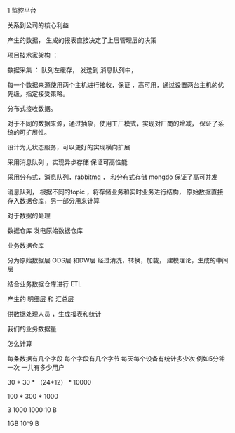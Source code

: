 1 监控平台

关系到公司的核心利益  

产生的数据， 生成的报表直接决定了上层管理层的决策


项目技术家架构 ： 

数据采集 ： 队列左缓存，  发送到 消息队列中，

每一个数据来源使用两个主机进行接收，保证 ，高可用，通过设置两台主机的优先级，指定接受策略。

分布式接收数据。

对于不同的数据来源，通过抽象，使用工厂模式，实现对厂商的增减， 保证了系统的可扩展性。

设计为无状态服务，可以更好的实现横向扩展


采用消息队列 ，实现异步存储 保证可高性能

采用分布式，消息队列，rabbitmq ， 和分布式存储 mongdo 保证了高可并发

消息队列， 根据不同的topic ，将存储业务和实时业务进行结构， 原始数据直接存入数据仓库，另一部分用来计算


对于数据的处理

数据仓库 
发电原始数据仓库  

业务数据仓库 


分为原始数据层 ODS层 
和DW层 经过清洗，转换，加载， 建模理论，生成的中间层

结合业务数据仓库进行 ETL 

产生的 明细层 和 汇总层 

供数据处理人员 ，生成报表和统计


我们的业务数据量 

怎么计算

每条数据有几个字段 每个字段有几个字节 
每天每个设备有统计多少次 例如5分钟一次
一共有多少用户 


30 * 30  * （24*12） *  10000 

100 * 300 * 1000

3 1000 1000 10 B

1GB 10^9 B





